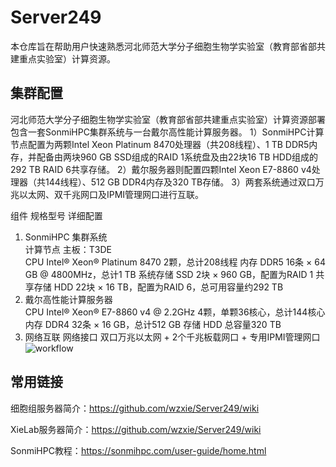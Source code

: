 # Server249
本仓库旨在帮助用户快速熟悉河北师范⼤学分⼦细胞⽣物学实验室（教育部省部共建重点实验室）计算资源。

## 集群配置
河北师范⼤学分⼦细胞⽣物学实验室（教育部省部共建重点实验室）计算资源部署包含一套SonmiHPC集群系统与一台戴尔高性能计算服务器。
1）SonmiHPC计算节点配置为两颗Intel Xeon Platinum 8470处理器（共208线程）、1 TB DDR5内存，并配备由两块960 GB SSD组成的RAID 1系统盘及由22块16 TB HDD组成的292 TB RAID 6共享存储。
2）戴尔服务器则配置四颗Intel Xeon E7-8860 v4处理器（共144线程）、512 GB DDR4内存及320 TB存储。
3）两套系统通过双口万兆以太网、双千兆网口及IPMI管理网口进行互联。

组件                      规格型号                          详细配置
1. SonmiHPC 集群系统		
计算节点	                 主板：T3DE	
CPU                      Intel® Xeon® Platinum 8470        2颗，总计208线程
内存                      DDR5	                           16条 × 64 GB @ 4800MHz，总计1 TB
系统存储                  SSD                               2块 × 960 GB，配置为RAID 1
共享存储                  HDD                               22块 × 16 TB，配置为RAID 6，总可用容量约292 TB
2. 戴尔高性能计算服务器		
CPU                      Intel® Xeon® E7-8860 v4 @ 2.2GHz  4颗，单颗36核心，总计144核心
内存                      DDR4                             32条 × 16 GB，总计512 GB
存储                      HDD                              总容量320 TB
3. 网络互联
网络接口                                                   双口万兆以太网 + 2个千兆板载网口 + 专用IPMI管理网口
![workflow](https://github.com/wzxie/RAGA/blob/main/workflow.jpg)

## 常用链接
细胞组服务器简介：https://github.com/wzxie/Server249/wiki

XieLab服务器简介：https://github.com/wzxie/Server249/wiki

SonmiHPC教程：https://sonmihpc.com/user-guide/home.html

